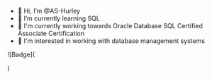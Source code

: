 - 👋 Hi, I’m @AS-Hurley
- 🌱 I’m currently learning SQL
- 📕 I'm currently working towards Oracle Database SQL Certified Associate Certification 
- 👀 I'm interested in working with database management systems


![Badge](<div data-iframe-width="150" data-iframe-height="270" data-share-badge-id="7b473516-fd1d-44ac-bf9c-b9f228c61cb3" data-share-badge-host="https://www.credly.com"></div><script type="text/javascript" async src="//cdn.credly.com/assets/utilities/embed.js"></script>)







<!---AS-Hurley/AS-Hurley is a ✨ special ✨ repository because its `README.md` (this file) appears on your GitHub profile.
You can click the Preview link to take a look at your changes.
--->
